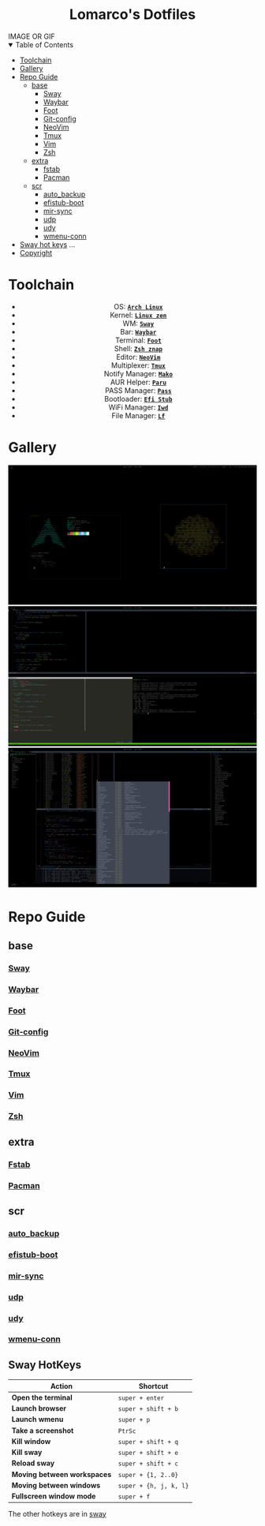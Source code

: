 <h1 align="center">Lomarco's Dotfiles</h1>
IMAGE OR GIF

<details open="open">
<summary>Table of Contents</summary>

- [Toolchain](#toolchain)
- [Gallery](#gallery)
- [Repo Guide](#repo-guide)
  - [base](#base)
    - [Sway](#sway)
    - [Waybar](#waybar)
    - [Foot](#foot)
    - [Git-config](#gitconfig)
    - [NeoVim](#neovim)
    - [Tmux](#tmux)
    - [Vim](#vimrc)
    - [Zsh](#zshrc)
  - [extra](#extra)
    - [fstab](#fstab)
    - [Pacman](#pacman)
  - [scr](#scr)
    - [auto\_backup]($auto-backup)
    - [efistub-boot]($efistub-boot)
    - [mir-sync]($mir-sync)
    - [udp]($udp)
    - [udy]($udy)
    - [wmenu-conn]($wmenu-conn)
- [Sway hot keys](#sway-hot-keys)
...
- [Copyright](#copyright)
</details>

# Toolchain
<div style="text-align: center;">

 - OS: [**`Arch Linux`**](https://archlinux.org/)
 - Kernel: [**`Linux zen`**](https://github.com/zen-kernel/zen-kernel)
 - WM: [**`Sway`**](https://swaywm.org/)
 - Bar: [**`Waybar`**](https://github.com/Alexays/Waybar)
 - Terminal: [**`Foot`**](https://codeberg.org/dnkl/foot)
 - Shell: [**`Zsh znap`**](https://github.com/marlonrichert/zsh-snap)
 - Editor: [**`NeoVim`**](https://neovim.io/)
 - Multiplexer: [**`Tmux`**](https://archive.kernel.org/oldwiki/iwd.wiki.kernel.org/)
 - Notify Manager: [**`Mako`**](https://github.com/emersion/mako)
 - AUR Helper: [**`Paru`**](https://github.com/Morganamilo/paru)
 - PASS Manager: [**`Pass`**](http://www.passwordstore.org/)
 - Bootloader: [**`Efi Stub`**](https://wiki.archlinux.org/title/EFI_boot_stub)
 - WiFi Manager: [**`Iwd`**](https://archive.kernel.org/oldwiki/iwd.wiki.kernel.org/)
 - File Manager: [**`Lf`**](https://github.com/gokcehan/lf)
</div>

# Gallery
<img src="docs/1.png" align="1" width="px">
<img src="docs/2.png" align="2" width="px">
<img src="docs/3.png" align="3" width="px">

# Repo Guide
## base
### [Sway](base/config)
### [Waybar](base/waybar)
### [Foot](base/foot.ini)
### [Git-config](base/gitconfig)
### [NeoVim](base/init.lua)
### [Tmux](base/tmux.conf)
### [Vim](base/vimrc)
### [Zsh](base/zshrc)

## extra
### [Fstab](extra/fstab)
### [Pacman](extra/pacman.conf)

## scr
### [auto\_backup](scr/auto_backup)
### [efistub-boot](scr/efistub-boot)
### [mir-sync](scr/mir-sync)
### [udp](scr/udp)
### [udy](scr/udy)
### [wmenu-conn](scr/wmenu-conn)


## Sway HotKeys
| Action                     | Shortcut             |
|----------------------------|---------------------|
| **Open the terminal**       | `super + enter`     |
| **Launch browser**          | `super + shift + b` |
| **Launch wmenu**            | `super + p`         |
| **Take a screenshot**       | `PtrSc`             |
| **Kill window**             | `super + shift + q` |
| **Kill sway**               | `super + shift + e` |
| **Reload sway**             | `super + shift + c` |
| **Moving between workspaces** | `super + {1, 2..0}` |
| **Moving between windows**  | `super + {h, j, k, l}` |
| **Fullscreen window mode**  | `super + f`         |

The other hotkeys are in [sway](config_files/config)

